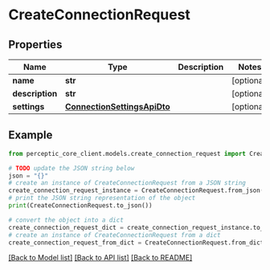 # CreateConnectionRequest


## Properties

Name | Type | Description | Notes
------------ | ------------- | ------------- | -------------
**name** | **str** |  | [optional] 
**description** | **str** |  | [optional] 
**settings** | [**ConnectionSettingsApiDto**](ConnectionSettingsApiDto.md) |  | [optional] 

## Example

```python
from perceptic_core_client.models.create_connection_request import CreateConnectionRequest

# TODO update the JSON string below
json = "{}"
# create an instance of CreateConnectionRequest from a JSON string
create_connection_request_instance = CreateConnectionRequest.from_json(json)
# print the JSON string representation of the object
print(CreateConnectionRequest.to_json())

# convert the object into a dict
create_connection_request_dict = create_connection_request_instance.to_dict()
# create an instance of CreateConnectionRequest from a dict
create_connection_request_from_dict = CreateConnectionRequest.from_dict(create_connection_request_dict)
```
[[Back to Model list]](../README.md#documentation-for-models) [[Back to API list]](../README.md#documentation-for-api-endpoints) [[Back to README]](../README.md)


